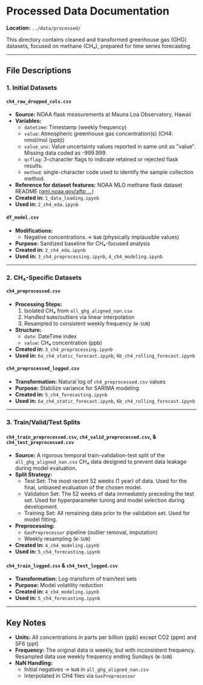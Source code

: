 # Processed Data Documentation  
**Location:** `../data/processed/`  

This directory contains cleaned and transformed greenhouse gas (GHG) datasets, focused on methane (CH₄), prepared for time series forecasting.  

---

## File Descriptions  

### 1. **Initial Datasets**  
#### `ch4_raw_dropped_cols.csv`  
- **Source:** NOAA flask measurements at Mauna Loa Observatory, Hawaii  
- **Variables:**  
  - `datetime`: Timestamp (weekly frequency)  
  - `value`: Atmospheric greenhouse gas concentration(s) (CH4: nmol/mol (ppb))
  - `value_unc`: Value uncertainty values reported in same unit as "value". Missing data coded as -999.999.
  - `qcflag`: 3-character flags to indicate retained or rejected flask results.
  - `method`: single-character code used to identify the sample collection method.
- **Reference for dataset features:** NOAA MLO methane flask dataset README ([gml.noaa.gov/aftp ...](https://gml.noaa.gov/aftp/data/trace_gases/ch4/flask/surface/README_ch4_surface-flask_ccgg.html))
- **Created in:** `1_data_loading.ipynb`  
- **Used in:** `2_ch4_eda.ipynb`  

#### `df_model.csv`  
- **Modifications:**  
  - Negative concentrations → `NaN` (physically implausible values)  
- **Purpose:** Sanitized baseline for CH₄-focused analysis  
- **Created in:** `2_ch4_eda.ipynb`  
- **Used in:** `3_ch4_preprocessing.ipynb`, `4_ch4_modeling.ipynb`  

---

### 2. **CH₄-Specific Datasets**  
#### `ch4_preprocessed.csv`  
- **Processing Steps:**  
  1. Isolated CH₄ from `all_ghg_aligned_nan.csv`  
  2. Handled `NaN`s/outliers via linear interpolation  
  3. Resampled to consistent weekly frequency (`W-SUN`)  
- **Structure:**  
  - `date`: DateTime index  
  - `value`: CH₄ concentration (ppb)  
- **Created in:** `3_ch4_preprocessing.ipynb`  
- **Used in:** `6a_ch4_static_forecast.ipynb`, `6b_ch4_rolling_forecast.ipynb`  

#### `ch4_preprocessed_logged.csv`  
- **Transformation:** Natural log of `ch4_preprocessed.csv` values  
- **Purpose:** Stabilize variance for SARIMA modeling  
- **Created in:** `5_ch4_forecasting.ipynb`  
- **Used in:** `6a_ch4_static_forecast.ipynb`, `6b_ch4_rolling_forecast.ipynb`  

---

### 3. **Train/Valid/Test Splits**  
#### `ch4_train_preprocessed.csv`, `ch4_valid_preprocessed.csv`, & `ch4_test_preprocessed.csv`  
- **Source:** A rigorous temporal train-validation-test split of the `all_ghg_aligned_nan.csv` CH₄ data designed to prevent data leakage during model evaluation.
- **Split Strategy:**
  - Test Set: The most recent 52 weeks (1 year) of data. Used for the final, unbiased evaluation of the chosen model.
  - Validation Set: The 52 weeks of data immediately preceding the test set. Used for hyperparameter tuning and model selection during development.
  - Training Set: All remaining data prior to the validation set. Used for model fitting.
- **Preprocessing:**  
  - `GasPreprocessor` pipeline (outlier removal, imputation)  
  - Weekly resampling (`W-SUN`)  
- **Created in:** `4_ch4_modeling.ipynb`  
- **Used in:** `5_ch4_forecasting.ipynb`  

#### `ch4_train_logged.csv` & `ch4_test_logged.csv`  
- **Transformation:** Log-transform of train/test sets  
- **Purpose:** Model volatility reduction  
- **Created in:** `4_ch4_modeling.ipynb`  
- **Used in:** `5_ch4_forecasting.ipynb`  

---

## Key Notes  
- **Units:** All concentrations in parts per billion (ppb) except CO2 (ppm) and SF6 (ppt) 
- **Frequency:** The original data is weekly, but with inconsistent frequency.  Resampled data use weekly frequency ending Sundays (`W-SUN`)  
- **NaN Handling:**  
  - Initial negatives → `NaN` in `all_ghg_aligned_nan.csv`  
  - Interpolated in CH4 files via `GasPreprocessor` 
